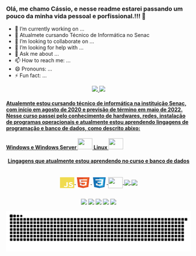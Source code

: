 ### Olá, me chamo Cássio, e nesse readme estarei passando um pouco da minha vida pessoal e porfissional.!!! 👋


- 🔭 I’m currently working on ...
- 🌱 Atualmete cursando Técnico de Informática no Senac
- 👯 I’m looking to collaborate on ...
- 🤔 I’m looking for help with ...
- 💬 Ask me about ...
- 📫 How to reach me: ...
- 😄 Pronouns: ...
- ⚡ Fun fact: ...

<div align="center">
  <a href="https://github.com/cassimbas">
  <img height="150em" src="https://github-readme-stats.vercel.app/api?username=cassimbas&show_icons=true&theme=dracula&include_all_commits=true&count_private=true"/>
  <img height="150em" src="https://github-readme-stats.vercel.app/api/top-langs/?username=cassimbas&layout=compact&langs_count=7&theme=dracula"/>
</div>


<h4>  Atualemnte estou cursando técnico de informática na instituição Senac, com início em agosto de 2020 e previsão de término em maio de 2022.
      Nesse curso passei pelo conhecimento de hardwares, redes, instalação de programas operacionais e atualmente estou aprendendo lingagens de programação e banco de dados, como descrito abixo: </h4>
<h4>  Windows e Windows Server <img height="30" width="40" src="https://cdn.jsdelivr.net/gh/devicons/devicon/icons/windows8/windows8-original.svg"/>
      Linux <img height="30" width="40" src="https://cdn.jsdelivr.net/gh/devicons/devicon/icons/linux/linux-original.svg"/> </h4> 
<h4 align="center"> Lingagens que atualmente estou aprendendo no curso e banco de dados </h4>
  <div align="center" style="display: inline_block"><br>
    <img align="center" height="30" width="40" src="https://raw.githubusercontent.com/devicons/devicon/master/icons/javascript/javascript-plain.svg">
    <img align="center" height="30" width="40" src="https://raw.githubusercontent.com/devicons/devicon/master/icons/html5/html5-original.svg">
    <img align="center" height="30" width="40" src="https://raw.githubusercontent.com/devicons/devicon/master/icons/css3/css3-original.svg">
    <img align="center" height="30" width="40" src="https://cdn.jsdelivr.net/gh/devicons/devicon/icons/git/git-plain-wordmark.svg" />
    <img align="center" heigth="30" width="40" src="https://cdn.jsdelivr.net/gh/devicons/devicon/icons/java/java-original.svg" />
    <img align="center" heigth="30" width="40" src="https://cdn.jsdelivr.net/gh/devicons/devicon/icons/mysql/mysql-original-wordmark.svg" />
  </div>

  ##

<div align="center"> 
  <a href="https://instagram.com/cassiorbraga" target="_blank"><img src="https://img.shields.io/badge/-Instagram-%23E4405F?style=for-the-badge&logo=instagram&logoColor=white" target="_blank"></a>
 	<a href="https://www.twitch.tv/cassimbas" target="_blank"><img src="https://img.shields.io/badge/Twitch-9146FF?style=for-the-badge&logo=twitch&logoColor=white" target="_blank"></a>
  <a href = "mailto:cassio.rbraga6@gmail.com"><img src="https://img.shields.io/badge/-Gmail-%23333?style=for-the-badge&logo=gmail&logoColor=white" target="_blank"></a>
  <a href="https://www.linkedin.com/in/cassio-braga-78524b79/" target="_blank"><img src="https://img.shields.io/badge/-LinkedIn-%230077B5?style=for-the-badge&logo=linkedin&logoColor=white" target="_blank"></a>
  <a href="https://www.facebook.com/cassio.braga.587/" target="_blank"><img src="https://img.shields.io/badge/Facebook-1877F2?style=for-the-badge&logo=facebook&logoColor=white"></a>
  </div>
  
  ![Snake animation](https://github.com/cassimbas/cassimbas/blob/output/github-contribution-grid-snake.svg)
